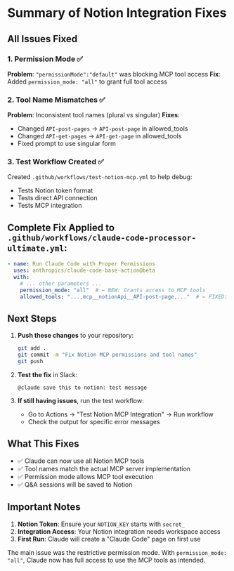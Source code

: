 # Summary of Notion Integration Fixes

## All Issues Fixed

### 1. **Permission Mode** ✅
**Problem**: `"permissionMode":"default"` was blocking MCP tool access
**Fix**: Added `permission_mode: "all"` to grant full tool access

### 2. **Tool Name Mismatches** ✅
**Problem**: Inconsistent tool names (plural vs singular)
**Fixes**:
- Changed `API-post-pages` → `API-post-page` in allowed_tools
- Changed `API-get-pages` → `API-get-page` in allowed_tools
- Fixed prompt to use singular form

### 3. **Test Workflow Created** ✅
Created `.github/workflows/test-notion-mcp.yml` to help debug:
- Tests Notion token format
- Tests direct API connection
- Tests MCP integration

## Complete Fix Applied to `.github/workflows/claude-code-processor-ultimate.yml`:

```yaml
- name: Run Claude Code with Proper Permissions
  uses: anthropics/claude-code-base-action@beta
  with:
    # ... other parameters ...
    permission_mode: "all"  # ← NEW: Grants access to MCP tools
    allowed_tools: "...,mcp__notionApi__API-post-page,..."  # ← FIXED: Singular form
```

## Next Steps

1. **Push these changes** to your repository:
   ```bash
   git add .
   git commit -m "Fix Notion MCP permissions and tool names"
   git push
   ```

2. **Test the fix** in Slack:
   ```
   @claude save this to notion: test message
   ```

3. **If still having issues**, run the test workflow:
   - Go to Actions → "Test Notion MCP Integration" → Run workflow
   - Check the output for specific error messages

## What This Fixes

- ✅ Claude can now use all Notion MCP tools
- ✅ Tool names match the actual MCP server implementation
- ✅ Permission mode allows MCP tool execution
- ✅ Q&A sessions will be saved to Notion

## Important Notes

1. **Notion Token**: Ensure your `NOTION_KEY` starts with `secret_`
2. **Integration Access**: Your Notion integration needs workspace access
3. **First Run**: Claude will create a "Claude Code" page on first use

The main issue was the restrictive permission mode. With `permission_mode: "all"`, Claude now has full access to use the MCP tools as intended.